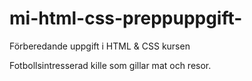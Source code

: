 # mi-html-css-preppuppgift-
Förberedande uppgift i HTML &amp; CSS kursen

Fotbollsintresserad kille som gillar mat och resor.
